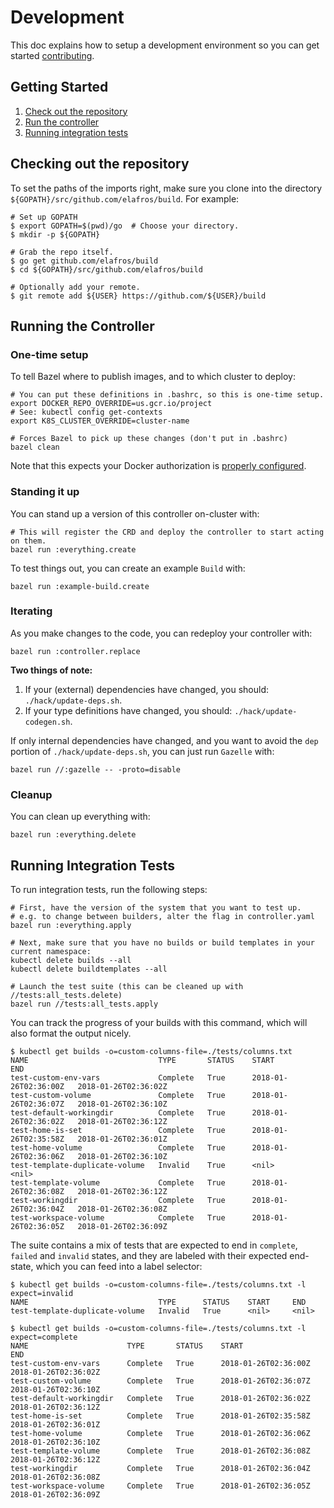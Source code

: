 # Development

This doc explains how to setup a development environment so you can get started
[contributing](./CONTRIBUTING.md).

## Getting Started

1. [Check out the repository](#checking-out-the-repository)
1. [Run the controller](#running-the-controller)
1. [Running integration tests](#running-integration-tests)

## Checking out the repository

To set the paths of the imports right, make sure you clone into the directory
`${GOPATH}/src/github.com/elafros/build`.  For example:

```shell
# Set up GOPATH
$ export GOPATH=$(pwd)/go  # Choose your directory.
$ mkdir -p ${GOPATH}

# Grab the repo itself.
$ go get github.com/elafros/build
$ cd ${GOPATH}/src/github.com/elafros/build

# Optionally add your remote.
$ git remote add ${USER} https://github.com/${USER}/build
```

## Running the Controller

### One-time setup

To tell Bazel where to publish images, and to which cluster to deploy:

```shell
# You can put these definitions in .bashrc, so this is one-time setup.
export DOCKER_REPO_OVERRIDE=us.gcr.io/project
# See: kubectl config get-contexts
export K8S_CLUSTER_OVERRIDE=cluster-name

# Forces Bazel to pick up these changes (don't put in .bashrc)
bazel clean
```

Note that this expects your Docker authorization is [properly configured](
https://github.com/bazelbuild/rules_docker#authentication).

### Standing it up

You can stand up a version of this controller on-cluster with:
```shell
# This will register the CRD and deploy the controller to start acting on them.
bazel run :everything.create
```

To test things out, you can create an example `Build` with:
```shell
bazel run :example-build.create
```

### Iterating

As you make changes to the code, you can redeploy your controller with:
```shell
bazel run :controller.replace
```

**Two things of note:**
1. If your (external) dependencies have changed, you should:
   `./hack/update-deps.sh`.
1. If your type definitions have changed, you should:
   `./hack/update-codegen.sh`.

If only internal dependencies have changed, and you want to avoid the `dep`
portion of `./hack/update-deps.sh`, you can just run `Gazelle` with:
```shell
bazel run //:gazelle -- -proto=disable
```

### Cleanup

You can clean up everything with:
```shell
bazel run :everything.delete
```

## Running Integration Tests

To run integration tests, run the following steps:

```shell
# First, have the version of the system that you want to test up.
# e.g. to change between builders, alter the flag in controller.yaml
bazel run :everything.apply

# Next, make sure that you have no builds or build templates in your current namespace:
kubectl delete builds --all
kubectl delete buildtemplates --all

# Launch the test suite (this can be cleaned up with //tests:all_tests.delete)
bazel run //tests:all_tests.apply
```

You can track the progress of your builds with this command, which will also
format the output nicely.

```shell
$ kubectl get builds -o=custom-columns-file=./tests/columns.txt
NAME                             TYPE       STATUS    START                  END
test-custom-env-vars             Complete   True      2018-01-26T02:36:00Z   2018-01-26T02:36:02Z
test-custom-volume               Complete   True      2018-01-26T02:36:07Z   2018-01-26T02:36:10Z
test-default-workingdir          Complete   True      2018-01-26T02:36:02Z   2018-01-26T02:36:12Z
test-home-is-set                 Complete   True      2018-01-26T02:35:58Z   2018-01-26T02:36:01Z
test-home-volume                 Complete   True      2018-01-26T02:36:06Z   2018-01-26T02:36:10Z
test-template-duplicate-volume   Invalid    True      <nil>                  <nil>
test-template-volume             Complete   True      2018-01-26T02:36:08Z   2018-01-26T02:36:12Z
test-workingdir                  Complete   True      2018-01-26T02:36:04Z   2018-01-26T02:36:08Z
test-workspace-volume            Complete   True      2018-01-26T02:36:05Z   2018-01-26T02:36:09Z

```

The suite contains a mix of tests that are expected to end in `complete`,
`failed` and `invalid` states, and they are labeled with their expected
end-state, which you can feed into a label selector:

```shell
$ kubectl get builds -o=custom-columns-file=./tests/columns.txt -l expect=invalid
NAME                             TYPE      STATUS    START     END
test-template-duplicate-volume   Invalid   True      <nil>     <nil>

$ kubectl get builds -o=custom-columns-file=./tests/columns.txt -l expect=complete
NAME                      TYPE       STATUS    START                  END
test-custom-env-vars      Complete   True      2018-01-26T02:36:00Z   2018-01-26T02:36:02Z
test-custom-volume        Complete   True      2018-01-26T02:36:07Z   2018-01-26T02:36:10Z
test-default-workingdir   Complete   True      2018-01-26T02:36:02Z   2018-01-26T02:36:12Z
test-home-is-set          Complete   True      2018-01-26T02:35:58Z   2018-01-26T02:36:01Z
test-home-volume          Complete   True      2018-01-26T02:36:06Z   2018-01-26T02:36:10Z
test-template-volume      Complete   True      2018-01-26T02:36:08Z   2018-01-26T02:36:12Z
test-workingdir           Complete   True      2018-01-26T02:36:04Z   2018-01-26T02:36:08Z
test-workspace-volume     Complete   True      2018-01-26T02:36:05Z   2018-01-26T02:36:09Z

```
